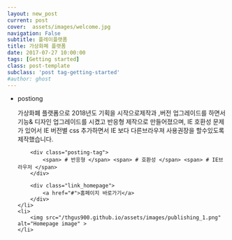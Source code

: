 ```yaml
---
layout: new_post
current: post
cover:  assets/images/welcome.jpg
navigation: False
subtitle: 플레이플랫폼
title: 가상화폐 플랫폼
date: 2017-07-27 10:00:00 
tags: [Getting started]
class: post-template
subclass: 'post tag-getting-started'
#author: ghost
---
```


<ul class="new_postlist">
	<li>
		<p class="postiong">postiong</p>
		<p class="post_text">가상화폐 플랫폼으로 2018년도 기획을 시작으로제작과 ,버전 업그레이드를 하면서  기능& 디자인 업그레이드를 시켰고 반응형 제작으로 만들어졌으며, 
		IE 호환성 문제가 있어서  IE 버전별 css 추가하면서 IE 보다 다른브라우져 사용권장을 할수있도록 제작했습니다.

		<div class="posting-tag">
			<span> # 반응형 </span> <span> # 호환성 </span> <span> # IE브라우저 </span>
		</div>

		<div class="link_homepage">
			<a href="#">홈페이지 바로가기</a>
		</div>
	</li>
	<li>
		<img src="/thgus900.github.io/assets/images/publishing_1.png" alt="Homepage image" >
	</li>
</ul>




